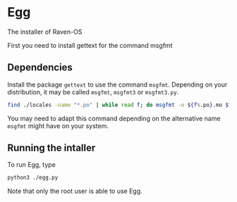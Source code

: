 # Egg

The installer of Raven-OS

First you need to install gettext for the command msgfmt

## Dependencies

Install the package `gettext` to use the command `msgfmt`. Depending on your distribution, it may be called `msgfmt`, `msgfmt3` or `msgfmt3.py`.

```bash
find ./locales -name "*.po" | while read f; do msgfmt -o ${f%.po}.mo $f; done
``` 
You may need to adapt this command depending on the alternative name `msgfmt` might have on your system.

## Running the intaller

To run Egg, type 
```bash
python3 ./egg.py
```
Note that only the root user is able to use Egg.
